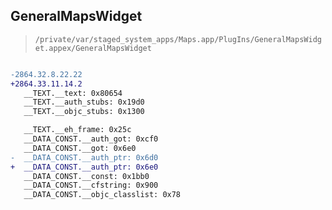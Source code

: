## GeneralMapsWidget

> `/private/var/staged_system_apps/Maps.app/PlugIns/GeneralMapsWidget.appex/GeneralMapsWidget`

```diff

-2864.32.8.22.22
+2864.33.11.14.2
   __TEXT.__text: 0x80654
   __TEXT.__auth_stubs: 0x19d0
   __TEXT.__objc_stubs: 0x1300

   __TEXT.__eh_frame: 0x25c
   __DATA_CONST.__auth_got: 0xcf0
   __DATA_CONST.__got: 0x6e0
-  __DATA_CONST.__auth_ptr: 0x6d0
+  __DATA_CONST.__auth_ptr: 0x6e0
   __DATA_CONST.__const: 0x1bb0
   __DATA_CONST.__cfstring: 0x900
   __DATA_CONST.__objc_classlist: 0x78

```
